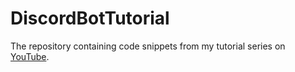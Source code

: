 # DiscordBotTutorial
The repository containing code snippets from my tutorial series on [YouTube](https://youtube.com/playlist?list=PLpMdNhP3v3tBhl_NCkWyrj-irD-mYRiw7).
